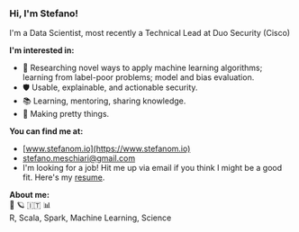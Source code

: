 ### Hi, I'm Stefano!
I'm a Data Scientist, most recently a Technical Lead at Duo Security (Cisco)

**I'm interested in:**<br>
* 🤖	Researching novel ways to apply machine learning algorithms; learning from label-poor problems; model and bias evaluation.<br>
* 🛡	Usable, explainable, and actionable security.<br>
* 📚	Learning, mentoring, sharing knowledge.<br>
* 💅	Making pretty things.<br>

**You can find me at:**<br>
* [www.stefanom.io](https://www.stefanom.io)
* stefano.meschiari@gmail.com
* I'm looking for a job! Hit me up via email if you think I might be a good fit. Here's my [resume](https://www.stefanom.io/resume/).

**About me:**<br>
🌈 🪐 🇮🇹 📊<br>
R, Scala, Spark, Machine Learning, Science<br>

